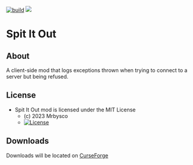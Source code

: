 [![build](https://github.com/Mrbysco/spititout/actions/workflows/build.yml/badge.svg)](https://github.com/Mrbysco/spititout/actions/workflows/build.yml) 
[![](http://cf.way2muchnoise.eu/versions/857141.svg)](https://www.curseforge.com/minecraft/mc-mods/spit-it-out)

# Spit It Out #

## About ##
A client-side mod that logs exceptions thrown when trying to connect to a server but being refused.

## License ##
* Spit It Out mod is licensed under the MIT License
  - (c) 2023 Mrbysco
  - [![License](https://img.shields.io/badge/License-MIT-red.svg?style=flat)](http://opensource.org/licenses/MIT)

## Downloads ##
Downloads will be located on [CurseForge](https://www.curseforge.com/minecraft/mc-mods/spit-it-out)
